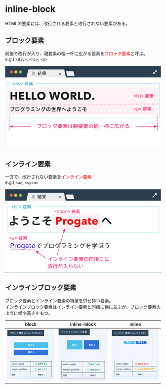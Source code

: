 # inline-block

HTMLの要素には、改行される要素と改行されない要素がある。

## ブロック要素

前後で改行が入り、親要素の幅一杯に広がる要素を<font color="Red">ブロック要素</font>と呼ぶ。  
e.g.) `<div>`, `<h1>`, `<p>`

![block-1](./images/block-1.png)

## インライン要素

一方で、改行されない要素を<font color="Red">インライン要素</font>  
e.g.) `<a>`, `<span>`

![inline-1](./images/inline-1.png)

## インラインブロック要素

ブロック要素とインライン要素の特徴を併せ持つ要素。  
インラインブロック要素はインライン要素と同様に横に並ぶが、ブロック要素のように幅や高さをもつ。

|block|inline-block|inline|
|-|-|-|
|![block-2](./images/block-2.png)|![inline-block-1](./images/inline-block-1.png)|![inline-2](./images/inline-2.png)|

